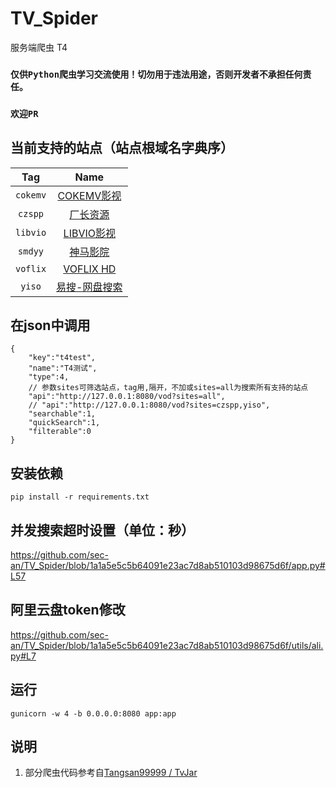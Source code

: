 # TV_Spider
服务端爬虫 T4
### `仅供Python爬虫学习交流使用！切勿用于违法用途，否则开发者不承担任何责任。`
### `欢迎PR`
## 当前支持的站点（站点根域名字典序）
|Tag|Name|
| :----: | :----: |
|`cokemv`|[COKEMV影视](https://cokemv.me/)|
|`czspp`|[厂长资源](https://czspp.com/)|
|`libvio`|[LIBVIO影视](https://www.libvio.me/)|
|`smdyy`|[神马影院](https://www.smdyy.cc/)|
|`voflix`|[VOFLIX HD](https://www.voflix.com/)|
|`yiso`|[易搜-网盘搜索](https://yiso.fun/)|
## 在json中调用
```
{
    "key":"t4test",
    "name":"T4测试",
    "type":4,
    // 参数sites可筛选站点，tag用,隔开，不加或sites=all为搜索所有支持的站点
    "api":"http://127.0.0.1:8080/vod?sites=all",
    // "api":"http://127.0.0.1:8080/vod?sites=czspp,yiso",
    "searchable":1,
    "quickSearch":1,
    "filterable":0
}
```
## 安装依赖
```pip install -r requirements.txt```
## 并发搜索超时设置（单位：秒）
https://github.com/sec-an/TV_Spider/blob/1a1a5e5c5b64091e23ac7d8ab510103d98675d6f/app.py#L57
## 阿里云盘token修改
https://github.com/sec-an/TV_Spider/blob/1a1a5e5c5b64091e23ac7d8ab510103d98675d6f/utils/ali.py#L7
## 运行
```gunicorn -w 4 -b 0.0.0.0:8080 app:app```

## 说明
1. 部分爬虫代码参考自[Tangsan99999 / TvJar](https://github.com/Tangsan99999/TvJar)
